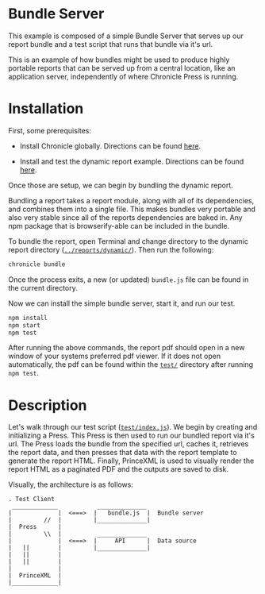 # Bundle Server

This example is composed of a simple Bundle Server that serves up our report bundle and a test script that runs that bundle via it's url.

This is an example of how bundles might be used to produce highly portable reports that can be served up from a central location, like an application server, independently of where Chronicle Press is running.

# Installation

First, some prerequisites:

- Install Chronicle globally. Directions can be found [here](../../).

- Install and test the dynamic report example. Directions can be found [here](../reports/dynamic/).

Once those are setup, we can begin by bundling the dynamic report.

Bundling a report takes a report module, along with all of its dependencies, and combines them into a single file. This makes bundles very portable and also very stable since all of the reports dependencies are baked in. Any npm package that is browserify-able can be included in the bundle.

To bundle the report, open Terminal and change directory to the dynamic report directory ([`../reports/dynamic/`](../reports/dynamic/)). Then run the following:

```sh
chronicle bundle
```

Once the process exits, a new (or updated) `bundle.js` file can be found in the current directory.

Now we can install the simple bundle server, start it, and run our test.

```sh
npm install
npm start
npm test
```

After running the above commands, the report pdf should open in a new window of your systems preferred pdf viewer. If it does not open automatically, the pdf can be found within the [`test/`](test/) directory after running `npm test`.

# Description

Let's walk through our test script ([`test/index.js`](test/index.js)). We begin by creating and initializing a Press. This Press is then used to run our bundled report via it's url. The Press loads the bundle from the specified url, caches it, retrieves the report data, and then presses that data with the report template to generate the report HTML. Finally, PrinceXML is used to visually render the report HTML as a paginated PDF and the outputs are saved to disk.

Visually, the architecture is as follows:

```
. Test Client
 _____________           ______________
|             |  <===>  |   bundle.js  |  Bundle server
|         //  |         |______________|
|  Press      |
|         \\  |          ______________
|             |  <===>  |     API      |  Data source
|   ||        |         |______________|
|   ||        |
|   ||        |
|             |
|  PrinceXML  |
|_____________|
```

